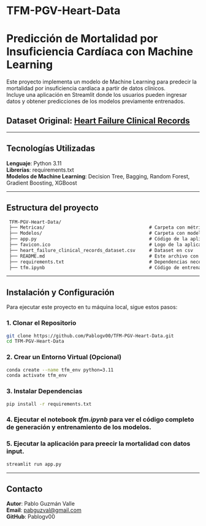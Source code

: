 # TFM-PGV-Heart-Data

# Predicción de Mortalidad por Insuficiencia Cardíaca con Machine Learning

Este proyecto implementa un modelo de Machine Learning para predecir la mortalidad por insuficiencia cardíaca a partir de datos clínicos.  
Incluye una aplicación en Streamlit donde los usuarios pueden ingresar datos y obtener predicciones de los modelos previamente entrenados.

## Dataset Original: [Heart Failure Clinical Records](https://www.kaggle.com/datasets/andrewmvd/heart-failure-clinical-data)

---

## Tecnologías Utilizadas
**Lenguaje**: Python 3.11  
**Librerías**: requirements.txt  
**Modelos de Machine Learning**: Decision Tree, Bagging, Random Forest, Gradient Boosting, XGBoost  

---

## Estructura del proyecto
```markdown
 TFM-PGV-Heart-Data/
 ├── Metricas/                                      # Carpeta con métricas de rendimiento de modelos en .pkl
 ├── Modelos/                                       # Carpeta con modelos entrenados en .pkl
 ├── app.py                                         # Código de la aplicación Streamlit
 ├── favicon.ico                                    # Logo de la aplicación Streamlit
 ├── heart_failure_clinical_records_dataset.csv     # Dataset en csv
 ├── README.md                                      # Este archivo con instrucciones
 ├── requirements.txt                               # Dependencias necesarias
 ├── tfm.ipynb                                      # Código de entrenamiento de modelos
```
---

##  Instalación y Configuración
Para ejecutar este proyecto en tu máquina local, sigue estos pasos:

### 1. Clonar el Repositorio
```bash
git clone https://github.com/Pablogv00/TFM-PGV-Heart-Data.git
cd TFM-PGV-Heart-Data

```

### 2. Crear un Entorno Virtual (Opcional)
```bash
conda create --name tfm_env python=3.11
conda activate tfm_env
```

### 3. Instalar Dependencias
```bash
pip install -r requirements.txt
```

### 4. Ejecutar el notebook *tfm.ipynb* para ver el código completo de generación y entrenamiento de los modelos.

### 5. Ejecutar la aplicación para preecir la mortalidad con datos input.
```bash
streamlit run app.py
```

---

## Contacto

**Autor**:  Pablo Guzmán Valle  
**Email**:  pabguzval@gmail.com  
**GitHub**: Pablogv00  
